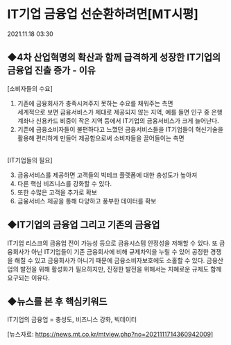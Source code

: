# IT기업 금융업 선순환하려면[MT시평]
2021.11.18 03:30

## ◆4차 산업혁명의 확산과 함께 급격하게 성장한 IT기업의 금융업 진출 증가 - 이유
[소비자들의 수요]  
1.  기존에 금융회사가 충족시켜주지 못하는 수요를 채워주는 측면  
세계적으로 보면 금융서비스가 제대로 제공되지 않는 지역, 예를 들면 인구 중 은행계좌나 신용카드 비중이 작은 지역 등에서 IT기업의 금융서비스가 크게 늘어난다.
2.  기존에 금융소비자들이 불편하다고 느꼈던 금융서비스들을 IT기업들이 혁신기술을 활용해 편리하게 만들어 제공함으로써 소비자들을 끌어들이는 측면  

\
[IT기업들의 필요]  

3.  금융서비스를 제공하면 고객들의 빅테크 플랫폼에 대한 충성도가 높아져
4.  다른 핵심 비즈니스를 강화할 수 있다.
5.  또한 수많은 고객을 추가로 확보
6.  금융서비스 제공을 통해 다양하고 풍부한 데이터를 확보  


## ◆IT기업의 금융업 그리고 기존의 금융업
IT기업 리스크의 금융업 전이 가능성 등으로 금융시스템 안정성을 저해할 수 있다. 또 금융회사가 아닌 IT기업들이 기존 금융회사에 비해 규제차익을 누릴 수 있어 공정한 경쟁을 해칠 수 있고 금융회사가 아니기 때문에 금융소비자보호에도 소홀할 수 있다. 금융산업의 발전을 위해 활성화가 필요하지만, 진정한 발전을 위해서는 지혜로운 규제도 함께 요구되는 이유다.   


## ◆뉴스를 본 후 핵심키워드
IT기업의 금융업 = 충성도, 비즈니스 강화, 빅데이터  


[뉴스자료: https://news.mt.co.kr/mtview.php?no=2021111714360942009]
 

